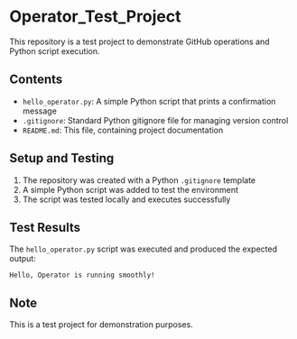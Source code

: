# Operator_Test_Project

This repository is a test project to demonstrate GitHub operations and Python script execution.

## Contents

- `hello_operator.py`: A simple Python script that prints a confirmation message
- `.gitignore`: Standard Python gitignore file for managing version control
- `README.md`: This file, containing project documentation

## Setup and Testing

1. The repository was created with a Python `.gitignore` template
2. A simple Python script was added to test the environment
3. The script was tested locally and executes successfully

## Test Results

The `hello_operator.py` script was executed and produced the expected output:
```
Hello, Operator is running smoothly!
```

## Note

This is a test project for demonstration purposes.